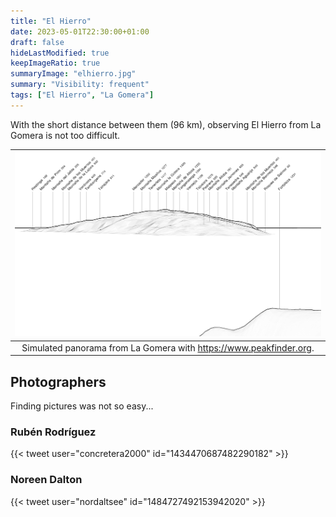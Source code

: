 ```yaml
---
title: "El Hierro"
date: 2023-05-01T22:30:00+01:00
draft: false
hideLastModified: true
keepImageRatio: true
summaryImage: "elhierro.jpg"
summary: "Visibility: frequent"
tags: ["El Hierro", "La Gomera"]
---
```


With the short distance between them (96 km), observing El Hierro from La Gomera is not too difficult.

| ![Panorama](lagomera_elhierro_pano.png) |
| :--: |
| Simulated panorama from La Gomera with https://www.peakfinder.org. |

## Photographers

Finding pictures was not so easy...  

### Rubén Rodríguez
 {{< tweet user="concretera2000" id="1434470687482290182" >}}

### Noreen Dalton
 {{< tweet user="nordaltsee" id="1484727492153942020" >}}
